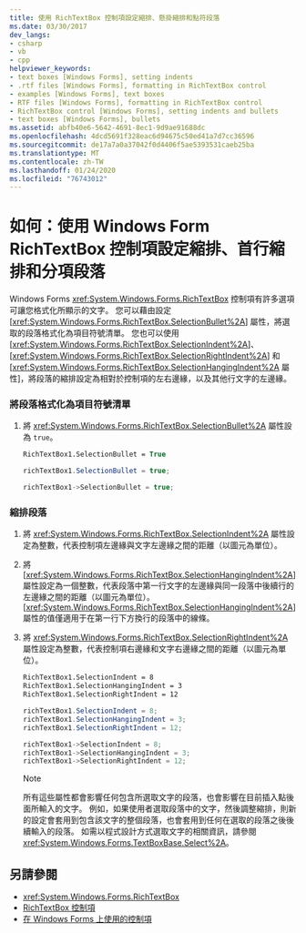 ```yaml
---
title: 使用 RichTextBox 控制項設定縮排、懸掛縮排和點符段落
ms.date: 03/30/2017
dev_langs:
- csharp
- vb
- cpp
helpviewer_keywords:
- text boxes [Windows Forms], setting indents
- .rtf files [Windows Forms], formatting in RichTextBox control
- examples [Windows Forms], text boxes
- RTF files [Windows Forms], formatting in RichTextBox control
- RichTextBox control [Windows Forms], setting indents and bullets
- text boxes [Windows Forms], bullets
ms.assetid: abfb40e6-5642-4691-8ec1-9d9ae91688dc
ms.openlocfilehash: 4dcd5691f328eac6d94675c50ed41a7d7cc36596
ms.sourcegitcommit: de17a7a0a37042f0d4406f5ae5393531caeb25ba
ms.translationtype: MT
ms.contentlocale: zh-TW
ms.lasthandoff: 01/24/2020
ms.locfileid: "76743012"
---
```

# <a name="how-to-set-indents-hanging-indents-and-bulleted-paragraphs-with-the-windows-forms-richtextbox-control"></a>如何：使用 Windows Form RichTextBox 控制項設定縮排、首行縮排和分項段落
Windows Forms <xref:System.Windows.Forms.RichTextBox> 控制項有許多選項可讓您格式化所顯示的文字。 您可以藉由設定 [<xref:System.Windows.Forms.RichTextBox.SelectionBullet%2A>] 屬性，將選取的段落格式化為項目符號清單。 您也可以使用 [<xref:System.Windows.Forms.RichTextBox.SelectionIndent%2A>]、[<xref:System.Windows.Forms.RichTextBox.SelectionRightIndent%2A>] 和 [<xref:System.Windows.Forms.RichTextBox.SelectionHangingIndent%2A> 屬性]，將段落的縮排設定為相對於控制項的左右邊緣，以及其他行文字的左邊緣。  
  
### <a name="to-format-a-paragraph-as-a-bulleted-list"></a>將段落格式化為項目符號清單  
  
1. 將 <xref:System.Windows.Forms.RichTextBox.SelectionBullet%2A> 屬性設為 `true`。  
  
    ```vb  
    RichTextBox1.SelectionBullet = True  
    ```  
  
    ```csharp  
    richTextBox1.SelectionBullet = true;  
    ```  
  
    ```cpp  
    richTextBox1->SelectionBullet = true;  
    ```  
  
### <a name="to-indent-a-paragraph"></a>縮排段落  
  
1. 將 <xref:System.Windows.Forms.RichTextBox.SelectionIndent%2A> 屬性設定為整數，代表控制項左邊緣與文字左邊緣之間的距離（以圖元為單位）。  
  
2. 將 [<xref:System.Windows.Forms.RichTextBox.SelectionHangingIndent%2A>] 屬性設定為一個整數，代表段落中第一行文字的左邊緣與同一段落中後續行的左邊緣之間的距離（以圖元為單位）。 [<xref:System.Windows.Forms.RichTextBox.SelectionHangingIndent%2A>] 屬性的值僅適用于在第一行下方換行的段落中的線條。  
  
3. 將 <xref:System.Windows.Forms.RichTextBox.SelectionRightIndent%2A> 屬性設定為整數，代表控制項右邊緣和文字右邊緣之間的距離（以圖元為單位）。  
  
    ```vb  
    RichTextBox1.SelectionIndent = 8  
    RichTextBox1.SelectionHangingIndent = 3  
    RichTextBox1.SelectionRightIndent = 12  
    ```  
  
    ```csharp  
    richTextBox1.SelectionIndent = 8;  
    richTextBox1.SelectionHangingIndent = 3;  
    richTextBox1.SelectionRightIndent = 12;  
    ```  
  
    ```cpp  
    richTextBox1->SelectionIndent = 8;  
    richTextBox1->SelectionHangingIndent = 3;  
    richTextBox1->SelectionRightIndent = 12;  
    ```  
  
    > [!NOTE]
    > 所有這些屬性都會影響任何包含所選取文字的段落，也會影響在目前插入點後面所輸入的文字。 例如，如果使用者選取段落中的文字，然後調整縮排，則新的設定會套用到包含該文字的整個段落，也會套用到任何在選取的段落之後後續輸入的段落。 如需以程式設計方式選取文字的相關資訊，請參閱 <xref:System.Windows.Forms.TextBoxBase.Select%2A>。  
  
## <a name="see-also"></a>另請參閱

- <xref:System.Windows.Forms.RichTextBox>
- [RichTextBox 控制項](richtextbox-control-windows-forms.md)
- [在 Windows Forms 上使用的控制項](controls-to-use-on-windows-forms.md)
